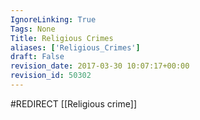 ```yaml
---
IgnoreLinking: True
Tags: None
Title: Religious Crimes
aliases: ['Religious_Crimes']
draft: False
revision_date: 2017-03-30 10:07:17+00:00
revision_id: 50302
---
```


#REDIRECT [[Religious crime]]